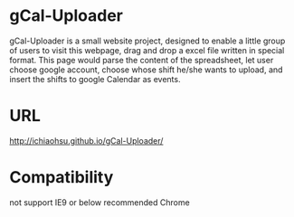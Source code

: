 # gCal-Uploader

gCal-Uploader is a small website project, designed to enable a little group of users to visit this webpage, drag and drop a excel file written in special format. This page would parse the content of the spreadsheet, let user choose google account, choose whose shift he/she wants to upload, and insert the shifts to google Calendar as events.

# URL

http://ichiaohsu.github.io/gCal-Uploader/

# Compatibility

not support IE9 or below
recommended Chrome
